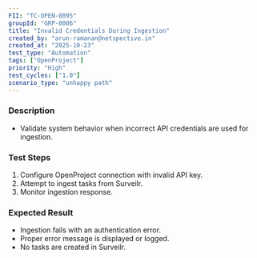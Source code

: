 ```yaml
---
FII: "TC-OPEN-0095"
groupId: "GRP-0006"
title: "Invalid Credentials During Ingestion"
created_by: "arun-ramanan@netspective.in"
created_at: "2025-10-23"
test_type: "Automation"
tags: ["OpenProject"]
priority: "High"
test_cycles: ["1.0"]
scenario_type: "unhappy path"
---
```


### Description
- Validate system behavior when incorrect API credentials are used for ingestion.

### Test Steps
1. Configure OpenProject connection with invalid API key.  
2. Attempt to ingest tasks from Surveilr.  
3. Monitor ingestion response.  

### Expected Result
- Ingestion fails with an authentication error.  
- Proper error message is displayed or logged.  
- No tasks are created in Surveilr.
